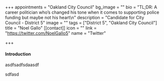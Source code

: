 +++
appointments = "Oakland City Council"
bg_image = ""
bio = "TL;DR: A career politician who’s changed his tone when it comes to supporting police funding but maybe not his heart\n"
description = "Candidate for City Council - District 5"
image = ""
tags = ["District 5", "Oakland City Council"]
title = "Noel Gallo"
[[contact]]
icon = ""
link = "https://twitter.com/NoelGallo5"
name = "Twitter"

+++
#### Introduction

asdfsadfsdaasdf

sdfasd